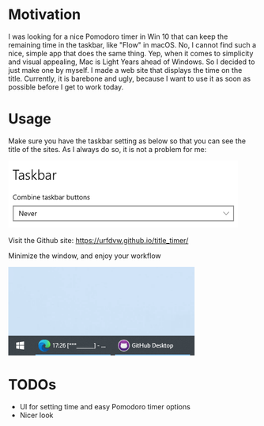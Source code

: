 # Motivation

I was looking for a nice Pomodoro timer in Win 10 that can keep the remaining time in the taskbar,
like "Flow" in macOS.
No, I cannot find such a nice, simple app that does the same thing.
Yep, when it comes to simplicity and visual appealing, Mac is Light Years ahead of Windows.
So I decided to just make one by myself.
I made a web site that displays the time on the title.
Currently, it is barebone and ugly,
because I want to use it as soon as possible before I get to work today.

# Usage
Make sure you have the taskbar setting as below so that you can see the title of the sites. As I always do so, it is not a problem for me:

![](2021-01-08-11-05-30.png)

Visit the Github site: https://urfdvw.github.io/title_timer/

Minimize the window, and enjoy your workflow

![](2021-01-08-11-14-06.png)

# TODOs
- UI for setting time and easy Pomodoro timer options
- Nicer look

